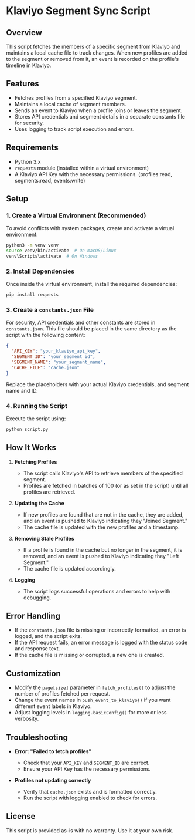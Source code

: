 # Klaviyo Segment Sync Script

## Overview

This script fetches the members of a specific segment from Klaviyo and maintains a local cache file to track changes. When new profiles are added to the segment or removed from it, an event is recorded on the profile's timeline in Klaviyo.

## Features

- Fetches profiles from a specified Klaviyo segment.
- Maintains a local cache of segment members.
- Sends an event to Klaviyo when a profile joins or leaves the segment.
- Stores API credentials and segment details in a separate constants file for security.
- Uses logging to track script execution and errors.

## Requirements

- Python 3.x
- `requests` module (installed within a virtual environment)
- A Klaviyo API Key with the necessary permissions. (profiles\:read, segments\:read, events\:write)

## Setup

### 1. Create a Virtual Environment (Recommended)

To avoid conflicts with system packages, create and activate a virtual environment:

```sh
python3 -m venv venv
source venv/bin/activate  # On macOS/Linux
venv\Scripts\activate  # On Windows
```

### 2. Install Dependencies

Once inside the virtual environment, install the required dependencies:

```sh
pip install requests
```

### 3. Create a `constants.json` File

For security, API credentials and other constants are stored in `constants.json`. This file should be placed in the same directory as the script with the following content:

```json
{
  "API_KEY": "your_klaviyo_api_key",
  "SEGMENT_ID": "your_segment_id",
  "SEGMENT_NAME": "your_segment_name",
  "CACHE_FILE": "cache.json"
}
```

Replace the placeholders with your actual Klaviyo credentials, and segment name and ID.

### 4. Running the Script

Execute the script using:

```sh
python script.py
```

## How It Works

1. **Fetching Profiles**

   - The script calls Klaviyo's API to retrieve members of the specified segment.
   - Profiles are fetched in batches of 100 (or as set in the script) until all profiles are retrieved.

2. **Updating the Cache**

   - If new profiles are found that are not in the cache, they are added, and an event is pushed to Klaviyo indicating they "Joined Segment."
   - The cache file is updated with the new profiles and a timestamp.

3. **Removing Stale Profiles**

   - If a profile is found in the cache but no longer in the segment, it is removed, and an event is pushed to Klaviyo indicating they "Left Segment."
   - The cache file is updated accordingly.

4. **Logging**

   - The script logs successful operations and errors to help with debugging.

## Error Handling

- If the `constants.json` file is missing or incorrectly formatted, an error is logged, and the script exits.
- If the API request fails, an error message is logged with the status code and response text.
- If the cache file is missing or corrupted, a new one is created.

## Customization

- Modify the `page[size]` parameter in `fetch_profiles()` to adjust the number of profiles fetched per request.
- Change the event names in `push_event_to_klaviyo()` if you want different event labels in Klaviyo.
- Adjust logging levels in `logging.basicConfig()` for more or less verbosity.

## Troubleshooting

- **Error: "Failed to fetch profiles"**

  - Check that your `API_KEY` and `SEGMENT_ID` are correct.
  - Ensure your API Key has the necessary permissions.

- **Profiles not updating correctly**

  - Verify that `cache.json` exists and is formatted correctly.
  - Run the script with logging enabled to check for errors.

## License

This script is provided as-is with no warranty. Use it at your own risk.
